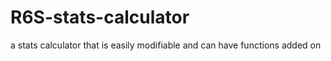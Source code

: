 # R6S-stats-calculator
a stats calculator that is easily modifiable and can have functions added on
